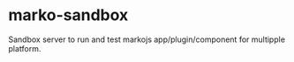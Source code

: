 # marko-sandbox
Sandbox server to run and test markojs app/plugin/component for multipple platform.
